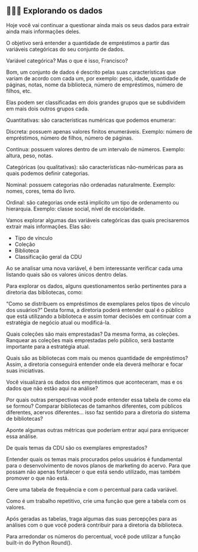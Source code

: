 <h2 align="left">
  👩🏻‍💻 Explorando os dados
</h2>

Hoje você vai continuar a questionar ainda mais os seus dados para extrair ainda mais informações deles.

O objetivo será entender a quantidade de empréstimos a partir das variáveis categóricas do seu conjunto de dados.

Variável categórica? Mas o que é isso, Francisco?

Bom, um conjunto de dados é descrito pelas suas características que variam de acordo com cada um, por exemplo: peso, idade, quantidade de páginas, notas, nome da biblioteca, número de empréstimos, número de filhos, etc.

Elas podem ser classificadas em dois grandes grupos que se subdividem em mais dois outros grupos cada.

Quantitativas: são características numéricas que podemos enumerar:

Discreta: possuem apenas valores finitos enumeráveis. Exemplo: número de empréstimos, número de filhos, número de páginas.

Contínua: possuem valores dentro de um intervalo de números. Exemplo: altura, peso, notas.

Categóricas (ou qualitativas): são características não-numéricas para as quais podemos definir categorias.

Nominal: possuem categorias não ordenadas naturalmente. Exemplo: nomes, cores, tema do livro.

Ordinal: são categorias onde está implícito um tipo de ordenamento ou hierarquia. Exemplo: classe social, nível de escolaridade.

Vamos explorar algumas das variáveis categóricas das quais precisaremos extrair mais informações. Elas são:

- Tipo de vínculo
- Coleção
- Biblioteca
- Classificação geral da CDU

Ao se analisar uma nova variável, é bem interessante verificar cada uma listando quais são os valores únicos dentro delas.

Para explorar os dados, alguns questionamentos serão pertinentes para a diretoria das bibliotecas, como:

“Como se distribuem os empréstimos de exemplares pelos tipos de vínculo dos usuários?”
Desta forma, a diretoria poderá entender qual é o público que está utilizando a biblioteca e assim tomar decisões em continuar com a estratégia de negócio atual ou modificá-la.

Quais coleções são mais emprestadas?
Da mesma forma, as coleções. Ranquear as coleções mais emprestadas pelo público, será bastante importante para a estratégia atual.

Quais são as bibliotecas com mais ou menos quantidade de empréstimos?
Assim, a diretoria conseguirá entender onde ela deverá melhorar e focar suas iniciativas.

Você visualizará os dados dos empréstimos que aconteceram, mas e os dados que não estão aqui na análise?

Por quais outras perspectivas você pode entender essa tabela de como ela se formou? Comparar bibliotecas de tamanhos diferentes, com públicos diferentes, acervos diferentes... isso faz sentido para a diretoria do sistema de bibliotecas?

Aponte algumas outras métricas que poderiam entrar aqui para enriquecer essa análise.

De quais temas da CDU são os exemplares emprestados?

Entender quais os temas mais procurados pelos usuários é fundamental para o desenvolvimento de novos planos de marketing do acervo. Para que possam não apenas fortalecer o que está sendo utilizado, mas também promover o que não está.

Gere uma tabela de frequência e com o percentual para cada variável.

Como é um trabalho repetitivo, crie uma função que gere a tabela com os valores.

Após geradas as tabelas, traga algumas das suas percepções para as análises com o que você poderá contribuir para a diretoria da biblioteca.

Para arredondar os números do percentual, você pode utilizar a função built-in do Python Round().
